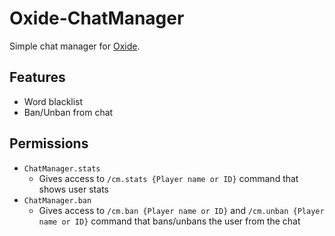 ﻿# Oxide-ChatManager

Simple chat manager for [Oxide](https://umod.org/).

## Features
* Word blacklist
* Ban/Unban from chat

## Permissions
* `ChatManager.stats`
    * Gives access to `/cm.stats {Player name or ID}` command that shows user stats
* `ChatManager.ban`
    * Gives access to `/cm.ban {Player name or ID}` and `/cm.unban {Player name or ID}` command that bans/unbans the user from the chat
